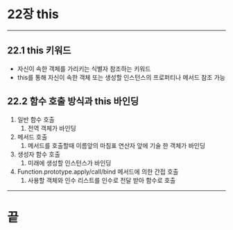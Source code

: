 # 22장 this

---

## 22.1 this 키워드

- 자신이 속한 객체를 가리키는 식별자 참조하는 키워드
- this를 통해 자신이 속한 객체 또는 생성할 인스턴스의 프로퍼티나 메서드 참조 가능

## 22.2 함수 호출 방식과 this 바인딩
1. 일반 함수 호출
   1. 전역 객체가 바인딩
2. 메서드 호출
   1. 메서드를 호출할때 이름앞의 마침표 연산자 앞에 기술 한 객체가 바인딩
3. 생성자 함수 호출
   1. 미래에 생성할 인스턴스가 바인딩
4. Function.prototype.apply/call/bind 메서드에 의한 간접 호출
   1. 사용할 객체와 인수 리스트를 인수로 전달 받아 함수로 호출
***

# 끝